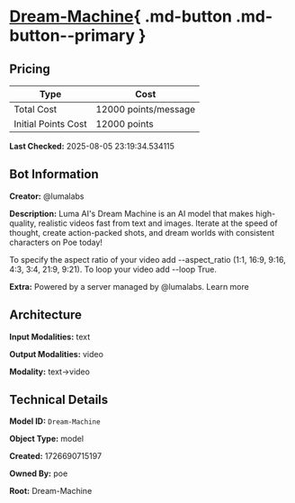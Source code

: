 # [Dream-Machine](https://poe.com/Dream-Machine){ .md-button .md-button--primary }

## Pricing

| Type | Cost |
|------|------|
| Total Cost | 12000 points/message |
| Initial Points Cost | 12000 points |

**Last Checked:** 2025-08-05 23:19:34.534115


## Bot Information

**Creator:** @lumalabs

**Description:** Luma AI's Dream Machine is an AI model that makes high-quality, realistic videos fast from text and images. Iterate at the speed of thought, create action-packed shots, and dream worlds with consistent characters on Poe today!

To specify the aspect ratio of your video add --aspect_ratio (1:1, 16:9, 9:16, 4:3, 3:4, 21:9, 9:21). To loop your video add --loop True.

**Extra:** Powered by a server managed by @lumalabs. Learn more


## Architecture

**Input Modalities:** text

**Output Modalities:** video

**Modality:** text->video


## Technical Details

**Model ID:** `Dream-Machine`

**Object Type:** model

**Created:** 1726690715197

**Owned By:** poe

**Root:** Dream-Machine
